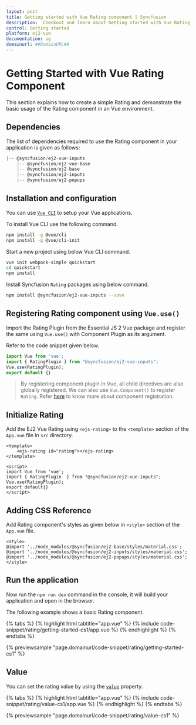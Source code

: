 ```yaml
---
layout: post
title: Getting started with Vue Rating component | Syncfusion
description:  Checkout and learn about Getting started with Vue Rating component of Syncfusion Essential JS 2 and more details.
control: Getting started 
platform: ej2-vue
documentation: ug
domainurl: ##DomainURL##
---
```


# Getting Started with Vue Rating Component

This section explains how to create a simple Rating and demonstrate the basic usage of the Rating component in an Vue environment.

## Dependencies

The list of dependencies required to use the Rating component in your application is given as follows:

```js
|-- @syncfusion/ej2-vue-inputs
    |-- @syncfusion/ej2-vue-base
    |-- @syncfusion/ej2-base
    |-- @syncfusion/ej2-inputs
    |-- @syncfusion/ej2-popups
```

## Installation and configuration

You can use [`Vue CLI`](https://github.com/vuejs/vue-cli) to setup your Vue applications.

To install Vue CLI use the following command.

```bash
npm install -g @vue/cli
npm install -g @vue/cli-init
```

Start a new project using below Vue CLI command.

```bash
vue init webpack-simple quickstart
cd quickstart
npm install
```

Install Syncfusion `Rating` packages using below command.

```bash
npm install @syncfusion/ej2-vue-inputs --save
```

## Registering Rating component using `Vue.use()`

Import the Rating Plugin from the Essential JS 2 Vue package and register the same using `Vue.use()` with Component Plugin as its argument.

Refer to the code snippet given below.

```javascript
import Vue from 'vue';
import { RatingPlugin } from "@syncfusion/ej2-vue-inputs";
Vue.use(RatingPlugin);
export default {}
```

> By registering component plugin in Vue, all child directives are also globally registered. We can also use `Vue.Component()` to register `Rating`. Refer [here](https://ej2.syncfusion.com/vue/documentation/base/getting-started/#registering-vue-component) to know more about component registration.

## Initialize Rating

Add the EJ2 Vue Rating using `<ejs-rating>` to the `<template>` section of the `App.vue` file in `src` directory.

```
<template>
    <ejs-rating id="rating"></ejs-rating>
</template>

<script>
import Vue from 'vue';
import { RatingPlugin  } from "@syncfusion/ej2-vue-inputs";
Vue.use(RatingPlugin);
export default{}
</script>
```

## Adding CSS Reference

Add Rating component's styles as given below in `<style>` section of the `App.vue` file.

```
<style>
@import '../node_modules/@syncfusion/ej2-base/styles/material.css';
@import '../node_modules/@syncfusion/ej2-inputs/styles/material.css';
@import '../node_modules/@syncfusion/ej2-popups/styles/material.css';
</style>
```

## Run the application

Now run the `npm run dev` command in the console, it will build your application and open in the browser.

The following example shows a basic Rating component.

{% tabs %}
{% highlight html tabtitle="app.vue" %}
{% include code-snippet/rating/getting-started-cs1/app.vue %}
{% endhighlight %}
{% endtabs %}
        
{% previewsample "page.domainurl/code-snippet/rating/getting-started-cs1" %}

## Value

You can set the rating value by using the [`value`](https://ej2.syncfusion.com/vue/documentation/api/rating/#value) property.

{% tabs %}
{% highlight html tabtitle="app.vue" %}
{% include code-snippet/rating/value-cs1/app.vue %}
{% endhighlight %}
{% endtabs %}
        
{% previewsample "page.domainurl/code-snippet/rating/value-cs1" %}
